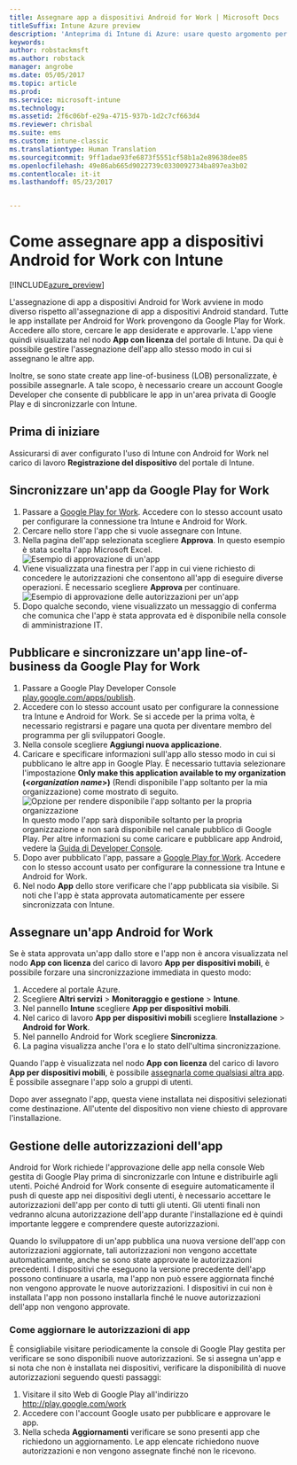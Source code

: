 ```yaml
---
title: Assegnare app a dispositivi Android for Work | Microsoft Docs
titleSuffix: Intune Azure preview
description: 'Anteprima di Intune di Azure: usare questo argomento per sincronizzare e quindi assegnare app a dispositivi Android for Work dallo store Google Play for Work.'
keywords: 
author: robstackmsft
ms.author: robstack
manager: angrobe
ms.date: 05/05/2017
ms.topic: article
ms.prod: 
ms.service: microsoft-intune
ms.technology: 
ms.assetid: 2f6c06bf-e29a-4715-937b-1d2c7cf663d4
ms.reviewer: chrisbal
ms.suite: ems
ms.custom: intune-classic
ms.translationtype: Human Translation
ms.sourcegitcommit: 9ff1adae93fe6873f5551cf58b1a2e89638dee85
ms.openlocfilehash: 49e86ab665d9022739c0330092734ba897ea3b02
ms.contentlocale: it-it
ms.lasthandoff: 05/23/2017


---
```


# <a name="how-to-assign-apps-to-android-for-work-devices-with-intune"></a>Come assegnare app a dispositivi Android for Work con Intune

[!INCLUDE[azure_preview](./includes/azure_preview.md)]

L'assegnazione di app a dispositivi Android for Work avviene in modo diverso rispetto all'assegnazione di app a dispositivi Android standard. Tutte le app installate per Android for Work provengono da Google Play for Work. Accedere allo store, cercare le app desiderate e approvarle.
L'app viene quindi visualizzata nel nodo **App con licenza** del portale di Intune. Da qui è possibile gestire l'assegnazione dell'app allo stesso modo in cui si assegnano le altre app.

Inoltre, se sono state create app line-of-business (LOB) personalizzate, è possibile assegnarle. A tale scopo, è necessario creare un account Google Developer che consente di pubblicare le app in un'area privata di Google Play e di sincronizzarle con Intune.

## <a name="before-you-start"></a>Prima di iniziare

Assicurarsi di aver configurato l'uso di Intune con Android for Work nel carico di lavoro **Registrazione del dispositivo** del portale di Intune.

## <a name="synchronize-an-app-from-the-google-play-for-work-store"></a>Sincronizzare un'app da Google Play for Work


1. Passare a [Google Play for Work](https://play.google.com/work). Accedere con lo stesso account usato per configurare la connessione tra Intune e Android for Work.
2. Cercare nello store l'app che si vuole assegnare con Intune.
3. Nella pagina dell'app selezionata scegliere **Approva**. In questo esempio è stata scelta l'app Microsoft Excel.<br>
  ![Esempio di approvazione di un'app](media/approve.png)
4. Viene visualizzata una finestra per l'app in cui viene richiesto di concedere le autorizzazioni che consentono all'app di eseguire diverse operazioni. È necessario scegliere **Approva** per continuare.<br>
  ![Esempio di approvazione delle autorizzazioni per un'app](media/approve-app-permissions.png)
5. Dopo qualche secondo, viene visualizzato un messaggio di conferma che comunica che l'app è stata approvata ed è disponibile nella console di amministrazione IT.

## <a name="publish-then-synchronize-a-line-of-business-app-from-the-google-play-for-work-store"></a>Pubblicare e sincronizzare un'app line-of-business da Google Play for Work

1. Passare a Google Play Developer Console [play.google.com/apps/publish](https://play.google.com/apps/publish).
2. Accedere con lo stesso account usato per configurare la connessione tra Intune e Android for Work. Se si accede per la prima volta, è necessario registrarsi e pagare una quota per diventare membro del programma per gli sviluppatori Google.
3. Nella console scegliere **Aggiungi nuova applicazione**.
4. Caricare e specificare informazioni sull'app allo stesso modo in cui si pubblicano le altre app in Google Play. È necessario tuttavia selezionare l'impostazione **Only make this application available to my organization (<*organization name*>)** (Rendi disponibile l'app soltanto per la mia organizzazione) come mostrato di seguito.<br>
  ![Opzione per rendere disponibile l'app soltanto per la propria organizzazione](media/restrict.png)<br>
In questo modo l'app sarà disponibile soltanto per la propria organizzazione e non sarà disponibile nel canale pubblico di Google Play.
Per altre informazioni su come caricare e pubblicare app Android, vedere la [Guida di Developer Console](https://support.google.com/googleplay/android-developer/answer/113469).
5. Dopo aver pubblicato l'app, passare a [Google Play for Work](https://play.google.com/work). Accedere con lo stesso account usato per configurare la connessione tra Intune e Android for Work.
6. Nel nodo **App** dello store verificare che l'app pubblicata sia visibile. Si noti che l'app è stata approvata automaticamente per essere sincronizzata con Intune.

## <a name="assign-an-android-for-work-app"></a>Assegnare un'app Android for Work

Se è stata approvata un'app dallo store e l'app non è ancora visualizzata nel nodo **App con licenza** del carico di lavoro **App per dispositivi mobili**, è possibile forzare una sincronizzazione immediata in questo modo:

1. Accedere al portale Azure.
2. Scegliere **Altri servizi** > **Monitoraggio e gestione** > **Intune**.
3. Nel pannello **Intune** scegliere **App per dispositivi mobili**.
4. Nel carico di lavoro **App per dispositivi mobili** scegliere **Installazione** > **Android for Work**.
5. Nel pannello Android for Work scegliere **Sincronizza**.
6. La pagina visualizza anche l'ora e lo stato dell'ultima sincronizzazione.

Quando l'app è visualizzata nel nodo **App con licenza** del carico di lavoro **App per dispositivi mobili**, è possibile [assegnarla come qualsiasi altra app](/intune-azure/manage-apps/deploy-apps). È possibile assegnare l'app solo a gruppi di utenti.

Dopo aver assegnato l'app, questa viene installata nei dispositivi selezionati come destinazione. All'utente del dispositivo non viene chiesto di approvare l'installazione.

## <a name="manage-app-permissions"></a>Gestione delle autorizzazioni dell'app
Android for Work richiede l'approvazione delle app nella console Web gestita di Google Play prima di sincronizzarle con Intune e distribuirle agli utenti.  Poiché Android for Work consente di eseguire automaticamente il push di queste app nei dispositivi degli utenti, è necessario accettare le autorizzazioni dell'app per conto di tutti gli utenti.  Gli utenti finali non vedranno alcuna autorizzazione dell'app durante l'installazione ed è quindi importante leggere e comprendere queste autorizzazioni.

Quando lo sviluppatore di un'app pubblica una nuova versione dell'app con autorizzazioni aggiornate, tali autorizzazioni non vengono accettate automaticamente, anche se sono state approvate le autorizzazioni precedenti. I dispositivi che eseguono la versione precedente dell'app possono continuare a usarla, ma l'app non può essere aggiornata finché non vengono approvate le nuove autorizzazioni. I dispositivi in cui non è installata l'app non possono installarla finché le nuove autorizzazioni dell'app non vengono approvate.

### <a name="how-to-update-app-permissions"></a>Come aggiornare le autorizzazioni di app

È consigliabile visitare periodicamente la console di Google Play gestita per verificare se sono disponibili nuove autorizzazioni. Se si assegna un'app e si nota che non è installata nei dispositivi, verificare la disponibilità di nuove autorizzazioni seguendo questi passaggi:

1. Visitare il sito Web di Google Play all'indirizzo http://play.google.com/work
2. Accedere con l'account Google usato per pubblicare e approvare le app.
3. Nella scheda **Aggiornamenti** verificare se sono presenti app che richiedono un aggiornamento.  Le app elencate richiedono nuove autorizzazioni e non vengono assegnate finché non le ricevono.  

